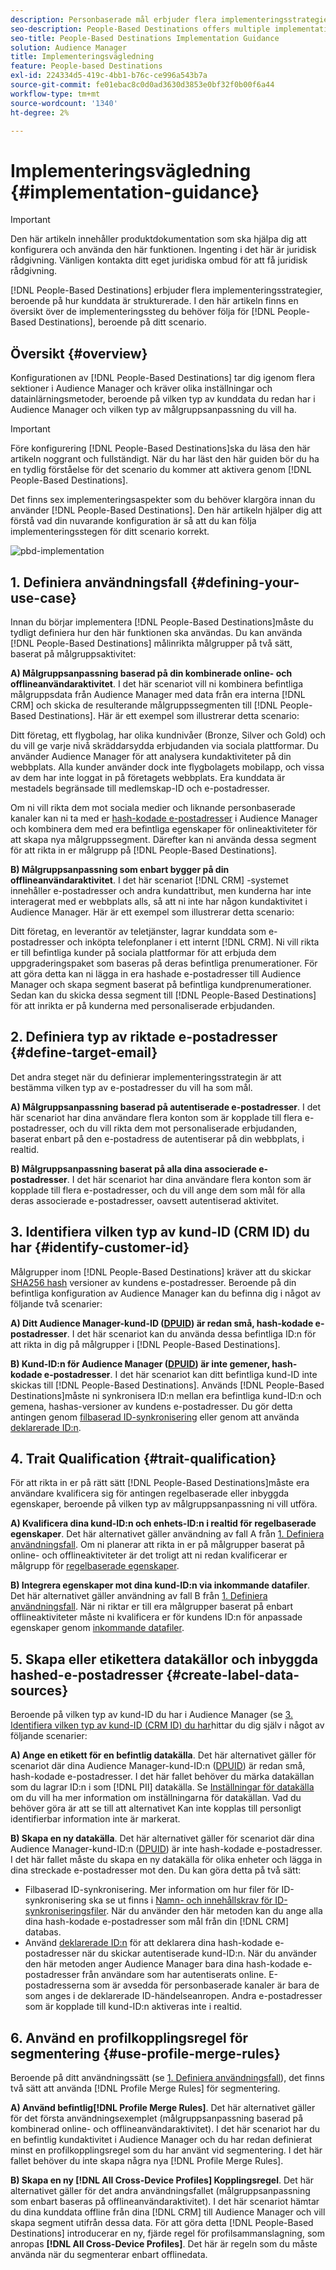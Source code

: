 ```yaml
---
description: Personbaserade mål erbjuder flera implementeringsstrategier, beroende på hur kunddata är strukturerade. I den här artikeln finns en översikt över de implementeringssteg som du måste följa för personbaserade mål, beroende på ditt scenario.
seo-description: People-Based Destinations offers multiple implementation strategies, depending on how your customer data is structured. This article provides an overview of the implementation steps that you need to follow for People-Based Destinations, depending on your scenario.
seo-title: People-Based Destinations Implementation Guidance
solution: Audience Manager
title: Implementeringsvägledning
feature: People-based Destinations
exl-id: 224334d5-419c-4bb1-b76c-ce996a543b7a
source-git-commit: fe01ebac8c0d0ad3630d3853e0bf32f0b00f6a44
workflow-type: tm+mt
source-wordcount: '1340'
ht-degree: 2%

---
```


# Implementeringsvägledning {#implementation-guidance}

>[!IMPORTANT]
>Den här artikeln innehåller produktdokumentation som ska hjälpa dig att konfigurera och använda den här funktionen. Ingenting i det här är juridisk rådgivning. Vänligen kontakta ditt eget juridiska ombud för att få juridisk rådgivning.

[!DNL People-Based Destinations] erbjuder flera implementeringsstrategier, beroende på hur kunddata är strukturerade. I den här artikeln finns en översikt över de implementeringssteg du behöver följa för [!DNL People-Based Destinations], beroende på ditt scenario.

## Översikt {#overview}

Konfigurationen av [!DNL People-Based Destinations] tar dig igenom flera sektioner i Audience Manager och kräver olika inställningar och datainlärningsmetoder, beroende på vilken typ av kunddata du redan har i Audience Manager och vilken typ av målgruppsanpassning du vill ha.

>[!IMPORTANT]
> Före konfigurering [!DNL People-Based Destinations]ska du läsa den här artikeln noggrant och fullständigt. När du har läst den här guiden bör du ha en tydlig förståelse för det scenario du kommer att aktivera genom [!DNL People-Based Destinations].

Det finns sex implementeringsaspekter som du behöver klargöra innan du använder [!DNL People-Based Destinations]. Den här artikeln hjälper dig att förstå vad din nuvarande konfiguration är så att du kan följa implementeringsstegen för ditt scenario korrekt.

![pbd-implementation](assets/pbd-implementation.png)

## 1. Definiera användningsfall {#defining-your-use-case}

Innan du börjar implementera [!DNL People-Based Destinations]måste du tydligt definiera hur den här funktionen ska användas. Du kan använda [!DNL People-Based Destinations] målinrikta målgrupper på två sätt, baserat på målgruppsaktivitet:

**A) Målgruppsanpassning baserad på din kombinerade online- och offlineanvändaraktivitet**. I det här scenariot vill ni kombinera befintliga målgruppsdata från Audience Manager med data från era interna [!DNL CRM] och skicka de resulterande målgruppssegmenten till [!DNL People-Based Destinations]. Här är ett exempel som illustrerar detta scenario:

Ditt företag, ett flygbolag, har olika kundnivåer (Bronze, Silver och Gold) och du vill ge varje nivå skräddarsydda erbjudanden via sociala plattformar. Du använder Audience Manager för att analysera kundaktiviteter på din webbplats. Alla kunder använder dock inte flygbolagets mobilapp, och vissa av dem har inte loggat in på företagets webbplats. Era kunddata är mestadels begränsade till medlemskap-ID och e-postadresser.

Om ni vill rikta dem mot sociala medier och liknande personbaserade kanaler kan ni ta med er [hash-kodade e-postadresser](people-based-destinations-prerequisites.md) i Audience Manager och kombinera dem med era befintliga egenskaper för onlineaktiviteter för att skapa nya målgruppssegment. Därefter kan ni använda dessa segment för att rikta in er målgrupp på [!DNL People-Based Destinations].

**B) Målgruppsanpassning som enbart bygger på din offlineanvändaraktivitet**. I det här scenariot [!DNL CRM] -systemet innehåller e-postadresser och andra kundattribut, men kunderna har inte interagerat med er webbplats alls, så att ni inte har någon kundaktivitet i Audience Manager. Här är ett exempel som illustrerar detta scenario:

Ditt företag, en leverantör av teletjänster, lagrar kunddata som e-postadresser och inköpta telefonplaner i ett internt [!DNL CRM]. Ni vill rikta er till befintliga kunder på sociala plattformar för att erbjuda dem uppgraderingspaket som baseras på deras befintliga prenumerationer. För att göra detta kan ni lägga in era hashade e-postadresser till Audience Manager och skapa segment baserat på befintliga kundprenumerationer. Sedan kan du skicka dessa segment till [!DNL People-Based Destinations] för att inrikta er på kunderna med personaliserade erbjudanden.

## 2. Definiera typ av riktade e-postadresser {#define-target-email}

Det andra steget när du definierar implementeringsstrategin är att bestämma vilken typ av e-postadresser du vill ha som mål.

**A) Målgruppsanpassning baserad på autentiserade e-postadresser**. I det här scenariot har dina användare flera konton som är kopplade till flera e-postadresser, och du vill rikta dem mot personaliserade erbjudanden, baserat enbart på den e-postadress de autentiserar på din webbplats, i realtid.

**B) Målgruppsanpassning baserat på alla dina associerade e-postadresser**. I det här scenariot har dina användare flera konton som är kopplade till flera e-postadresser, och du vill ange dem som mål för alla deras associerade e-postadresser, oavsett autentiserad aktivitet.

## 3. Identifiera vilken typ av kund-ID (CRM ID) du har {#identify-customer-id}

Målgrupper inom [!DNL People-Based Destinations] kräver att du skickar [SHA256 hash](people-based-destinations-prerequisites.md) versioner av kundens e-postadresser. Beroende på din befintliga konfiguration av Audience Manager kan du befinna dig i något av följande två scenarier:

**A) Ditt Audience Manager-kund-ID ([DPUID](../../reference/ids-in-aam.md)) är redan små, hash-kodade e-postadresser**. I det här scenariot kan du använda dessa befintliga ID:n för att rikta in dig på målgrupper i [!DNL People-Based Destinations].

**B) Kund-ID:n för Audience Manager ([DPUID](../../reference/ids-in-aam.md)) är inte gemener, hash-kodade e-postadresser**. I det här scenariot kan ditt befintliga kund-ID inte skickas till [!DNL People-Based Destinations]. Används [!DNL People-Based Destinations]måste ni synkronisera ID:n mellan era befintliga kund-ID:n och gemena, hashas-versioner av kundens e-postadresser. Du gör detta antingen genom [filbaserad ID-synkronisering](../../integration/sending-audience-data/batch-data-transfer-explained/id-sync-file-based.md) eller genom att använda [deklarerade ID:n](../declared-ids.md).

## 4. Trait Qualification {#trait-qualification}

För att rikta in er på rätt sätt [!DNL People-Based Destinations]måste era användare kvalificera sig för antingen regelbaserade eller inbyggda egenskaper, beroende på vilken typ av målgruppsanpassning ni vill utföra.

**A) Kvalificera dina kund-ID:n och enhets-ID:n i realtid för regelbaserade egenskaper**. Det här alternativet gäller användning av fall A från [1. Definiera användningsfall](people-based-destinations-workflow.md#defining-your-use-case). Om ni planerar att rikta in er på målgrupper baserat på online- och offlineaktiviteter är det troligt att ni redan kvalificerar er målgrupp för [regelbaserade egenskaper](../traits/trait-and-segment-qualification-reference.md).

**B) Integrera egenskaper mot dina kund-ID:n via inkommande datafiler**. Det här alternativet gäller användning av fall B från [1. Definiera användningsfall](people-based-destinations-workflow.md#defining-your-use-case). När ni riktar er till era målgrupper baserat på enbart offlineaktiviteter måste ni kvalificera er för kundens ID:n för anpassade egenskaper genom [inkommande datafiler](../../integration/sending-audience-data/batch-data-transfer-explained/inbound-file-contents.md).

## 5. Skapa eller etikettera datakällor och inbyggda hashed-e-postadresser {#create-label-data-sources}

Beroende på vilken typ av kund-ID du har i Audience Manager (se [3. Identifiera vilken typ av kund-ID (CRM ID) du har](people-based-destinations-workflow.md#identify-customer-id)hittar du dig själv i något av följande scenarier:

**A) Ange en etikett för en befintlig datakälla**. Det här alternativet gäller för scenariot där dina Audience Manager-kund-ID:n ([DPUID](../../reference/ids-in-aam.md)) är redan små, hash-kodade e-postadresser. I det här fallet behöver du märka datakällan som du lagrar ID:n i som [!DNL PII] datakälla. Se [Inställningar för datakälla](../datasources-list-and-settings.md) om du vill ha mer information om inställningarna för datakällan. Vad du behöver göra är att se till att alternativet Kan inte kopplas till personligt identifierbar information inte är markerat.

**B) Skapa en ny datakälla**. Det här alternativet gäller för scenariot där dina Audience Manager-kund-ID:n ([DPUID](../../reference/ids-in-aam.md)) är inte hash-kodade e-postadresser. I det här fallet måste du skapa en ny datakälla för olika enheter och lägga in dina streckade e-postadresser mot den. Du kan göra detta på två sätt:

* Filbaserad ID-synkronisering. Mer information om hur filer för ID-synkronisering ska se ut finns i [Namn- och innehållskrav för ID-synkroniseringsfiler](../../integration/sending-audience-data/batch-data-transfer-explained/id-sync-file-based.md). När du använder den här metoden kan du ange alla dina hash-kodade e-postadresser som mål från din [!DNL CRM] databas.
* Använd [deklarerade ID:n](../declared-ids.md) för att deklarera dina hash-kodade e-postadresser när du skickar autentiserade kund-ID:n. När du använder den här metoden anger Audience Manager bara dina hash-kodade e-postadresser från användare som har autentiserats online. E-postadresserna som är avsedda för personbaserade kanaler är bara de som anges i de deklarerade ID-händelseanropen. Andra e-postadresser som är kopplade till kund-ID:n aktiveras inte i realtid.

## 6. Använd en profilkopplingsregel för segmentering {#use-profile-merge-rules}

Beroende på ditt användningssätt (se [1. Definiera användningsfall](people-based-destinations-workflow.md#defining-your-use-case)), det finns två sätt att använda [!DNL Profile Merge Rules] för segmentering.

**A) Använd befintlig[!DNL Profile Merge Rules]**. Det här alternativet gäller för det första användningsexemplet (målgruppsanpassning baserad på kombinerad online- och offlineanvändaraktivitet). I det här scenariot har du en befintlig kundaktivitet i Audience Manager och du har redan definierat minst en profilkopplingsregel som du har använt vid segmentering. I det här fallet behöver du inte skapa några nya [!DNL Profile Merge Rules].

**B) Skapa en ny [!DNL All Cross-Device Profiles] Kopplingsregel**. Det här alternativet gäller för det andra användningsfallet (målgruppsanpassning som enbart baseras på offlineanvändaraktivitet). I det här scenariot hämtar du dina kunddata offline från dina [!DNL CRM] till Audience Manager och vill skapa segment utifrån dessa data. För att göra detta [!DNL People-Based Destinations] introducerar en ny, fjärde regel för profilsammanslagning, som anropas **[!DNL All Cross-Device Profiles]**. Det här är regeln som du måste använda när du segmenterar enbart offlinedata.

